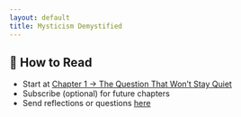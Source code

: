 ```yaml
---
layout: default
title: Mysticism Demystified
---
```

## 🧭 How to Read

- Start at [Chapter 1 → The Question That Won’t Stay Quiet](/chapters/chapter1)
- Subscribe (optional) for future chapters
- Send reflections or questions [here](#feedback)

